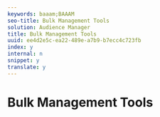 ```yaml
---
keywords: baaam;BAAAM
seo-title: Bulk Management Tools
solution: Audience Manager
title: Bulk Management Tools
uuid: ee4d2e5c-ea22-489e-a7b9-b7ecc4c723fb
index: y
internal: n
snippet: y
translate: y
---
```


# Bulk Management Tools

